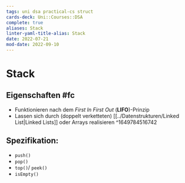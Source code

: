 ```yaml
---
tags: uni dsa practical-cs struct
cards-deck: Uni::Courses::DSA
complete: true
aliases: Stack
linter-yaml-title-alias: Stack
date: 2022-07-21
mod-date: 2022-09-10
---
```


# Stack

## Eigenschaften #fc
- Funktionieren nach dem *First In First Out* (**LIFO**)-Prinzip
- Lassen sich durch (doppelt verketteten) [[../Datenstrukturen/Linked List|Linked Lists]] oder Arrays realisieren
^1649784516742

## Spezifikation:
- `push()`
- `pop()`
- `top()`/ `peek()`
- `isEmpty()`
